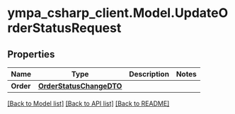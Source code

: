 # ympa_csharp_client.Model.UpdateOrderStatusRequest

## Properties

Name | Type | Description | Notes
------------ | ------------- | ------------- | -------------
**Order** | [**OrderStatusChangeDTO**](OrderStatusChangeDTO.md) |  | 

[[Back to Model list]](../README.md#documentation-for-models) [[Back to API list]](../README.md#documentation-for-api-endpoints) [[Back to README]](../README.md)

